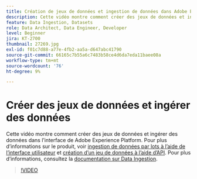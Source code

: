 ```yaml
---
title: Création de jeux de données et ingestion de données dans Adobe Experience Platform
description: Cette vidéo montre comment créer des jeux de données et ingérer des données dans l’interface de Adobe Experience Platform.
feature: Data Ingestion, Datasets
role: Data Architect, Data Engineer, Developer
level: Beginner
jira: KT-2700
thumbnail: 27269.jpg
exl-id: f01c7d88-a77e-4fb2-aa5a-d647abc41790
source-git-commit: 66165c7b55a6c7483b58ce4d6da7eda11baee08a
workflow-type: tm+mt
source-wordcount: '76'
ht-degree: 9%

---
```


# Créer des jeux de données et ingérer des données

Cette vidéo montre comment créer des jeux de données et ingérer des données dans l’interface de Adobe Experience Platform. Pour plus d’informations sur le produit, voir [ingestion de données par lots à l’aide de l’interface utilisateur](https://experienceleague.adobe.com/docs/experience-platform/ingestion/tutorials/ingest-batch-data.html?lang=fr) et [création d’un jeu de données à l’aide d’API](https://experienceleague.adobe.com/docs/experience-platform/catalog/datasets/create.html). Pour plus d’informations, consultez la [documentation sur Data Ingestion](https://experienceleague.adobe.com/docs/experience-platform/ingestion/home.html?lang=fr).

>[!VIDEO](https://video.tv.adobe.com/v/27269?learn=on)

